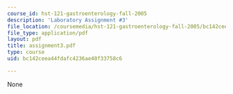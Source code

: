 ```yaml
---
course_id: hst-121-gastroenterology-fall-2005
description: 'Laboratory Assignment #3'
file_location: /coursemedia/hst-121-gastroenterology-fall-2005/bc142ceea44fdafc4236ae40f33758c6_assignment3.pdf
file_type: application/pdf
layout: pdf
title: assignment3.pdf
type: course
uid: bc142ceea44fdafc4236ae40f33758c6

---
```

None